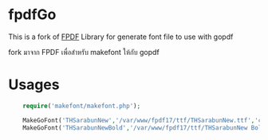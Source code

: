 fpdfGo
======

This is a fork of [FPDF](http://www.fpdf.org/) Library for generate font file to use with gopdf


fork มาจาก FPDF เพื่อสำหรับ makefont ให้กับ gopdf



# Usages

```php
	require('makefont/makefont.php');

	MakeGoFont('THSarabunNew','/var/www/fpdf17/ttf/THSarabunNew.ttf','cp874',true);
	MakeGoFont('THSarabunNewBold','/var/www/fpdf17/ttf/THSarabunNew Bold.ttf','cp874',true);
```

